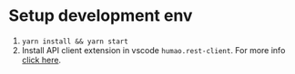 # Setup development env
1. `yarn install && yarn start`
2. Install API client extension in vscode `humao.rest-client`. For more info [click here](https://medium.com/lseg-developer-community/how-to-test-rest-api-with-visual-studio-code-rest-client-extensions-9f2e061d0299).
